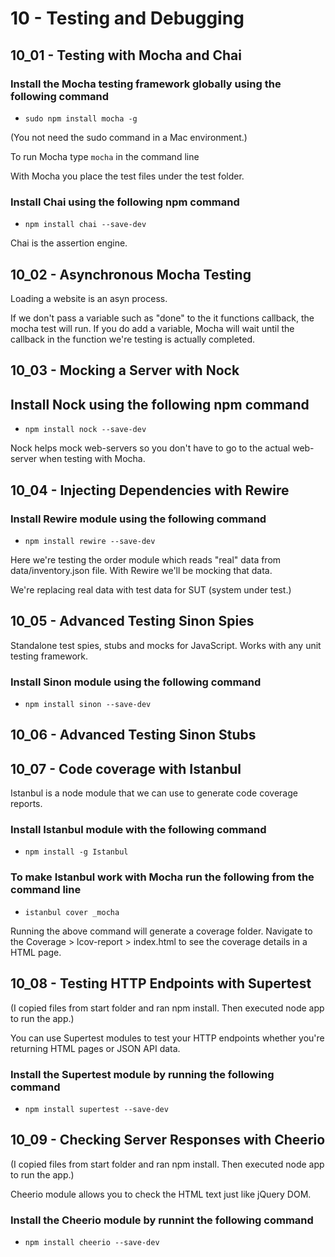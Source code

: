 10 - Testing and Debugging
===========================

10_01 - Testing with Mocha and Chai
------------------------------------

### Install the Mocha testing framework globally using the following command

* `sudo npm install mocha -g` 

(You not need the sudo command in a Mac environment.)

To run Mocha type `mocha` in the command line

With Mocha you place the test files under the test folder.  

### Install Chai using the following npm command

* `npm install chai --save-dev`

Chai is the assertion engine. 

10_02 - Asynchronous Mocha Testing
------------------------------------

Loading a website is an asyn process. 

If we don't pass a variable such as "done" to the it functions callback, the mocha
test will run. If you do add a variable, Mocha will wait until the callback in the 
function we're testing is actually completed. 

10_03 - Mocking a Server with Nock
------------------------------------

## Install Nock using the following npm command

* `npm install nock --save-dev`

Nock helps mock web-servers so you don't have to go to the actual web-server when testing
with Mocha.


10_04 - Injecting Dependencies with Rewire
-------------------------------------------

### Install Rewire module using the following command

* `npm install rewire --save-dev`

Here we're testing the order module which reads "real" data from data/inventory.json file. With Rewire
we'll be mocking that data. 

We're replacing real data with test data for SUT (system under test.)

10_05 - Advanced Testing Sinon Spies
------------------------------------

Standalone test spies, stubs and mocks for JavaScript. Works with any unit testing framework.

### Install Sinon module using the following command

* `npm install sinon --save-dev`


10_06 - Advanced Testing Sinon Stubs
------------------------------------


10_07 - Code coverage with Istanbul
------------------------------------

Istanbul is a node module that we can use to generate code coverage reports. 

### Install Istanbul module with the following command

* `npm install -g Istanbul`

### To make Istanbul work with Mocha run the following from the command line

* `istanbul cover _mocha`

Running the above command will generate a coverage folder. Navigate to the 
Coverage > lcov-report > index.html to see the coverage details in a HTML page. 


10_08 - Testing HTTP Endpoints with Supertest
---------------------------------------------
(I copied files from start folder and ran npm install. Then executed node app to run the app.)

You can use Supertest modules to test your HTTP endpoints whether you're returning HTML pages
or JSON API data.  

### Install the Supertest module by running the following command

* `npm install supertest --save-dev`


10_09 - Checking Server Responses with Cheerio
-----------------------------------------------
(I copied files from start folder and ran npm install. Then executed node app to run the app.)

Cheerio module allows you to check the HTML text just like jQuery DOM. 

### Install the Cheerio module by runnint the following command

* `npm install cheerio --save-dev`
